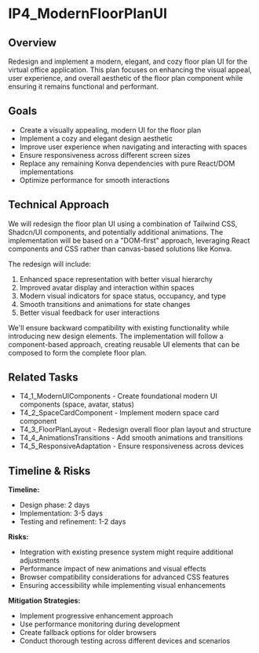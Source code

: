# IP4_ModernFloorPlanUI

## Overview
Redesign and implement a modern, elegant, and cozy floor plan UI for the virtual office application. This plan focuses on enhancing the visual appeal, user experience, and overall aesthetic of the floor plan component while ensuring it remains functional and performant.

## Goals
- Create a visually appealing, modern UI for the floor plan
- Implement a cozy and elegant design aesthetic
- Improve user experience when navigating and interacting with spaces
- Ensure responsiveness across different screen sizes
- Replace any remaining Konva dependencies with pure React/DOM implementations
- Optimize performance for smooth interactions

## Technical Approach
We will redesign the floor plan UI using a combination of Tailwind CSS, Shadcn/UI components, and potentially additional animations. The implementation will be based on a "DOM-first" approach, leveraging React components and CSS rather than canvas-based solutions like Konva.

The redesign will include:
1. Enhanced space representation with better visual hierarchy
2. Improved avatar display and interaction within spaces
3. Modern visual indicators for space status, occupancy, and type
4. Smooth transitions and animations for state changes
5. Better visual feedback for user interactions

We'll ensure backward compatibility with existing functionality while introducing new design elements. The implementation will follow a component-based approach, creating reusable UI elements that can be composed to form the complete floor plan.

## Related Tasks
- T4_1_ModernUIComponents - Create foundational modern UI components (space, avatar, status)
- T4_2_SpaceCardComponent - Implement modern space card component
- T4_3_FloorPlanLayout - Redesign overall floor plan layout and structure
- T4_4_AnimationsTransitions - Add smooth animations and transitions
- T4_5_ResponsiveAdaptation - Ensure responsiveness across devices

## Timeline & Risks
**Timeline:**
- Design phase: 2 days
- Implementation: 3-5 days
- Testing and refinement: 1-2 days

**Risks:**
- Integration with existing presence system might require additional adjustments
- Performance impact of new animations and visual effects
- Browser compatibility considerations for advanced CSS features
- Ensuring accessibility while implementing visual enhancements

**Mitigation Strategies:**
- Implement progressive enhancement approach
- Use performance monitoring during development
- Create fallback options for older browsers
- Conduct thorough testing across different devices and scenarios
